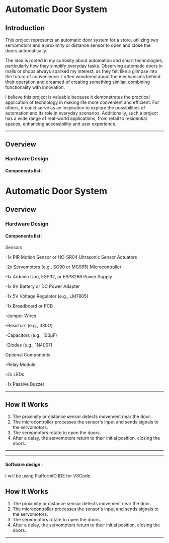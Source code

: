 # Automatic Door System

## Introduction
This project represents an automatic door system for a store, utilizing two servomotors and a proximity or distance sensor to open and close the doors automatically.

The idea is rooted in my curiosity about automation and smart technologies, particularly how they simplify everyday tasks. Observing automatic doors in malls or shops always sparked my interest, as they felt like a glimpse into the future of convenience. I often wondered about the mechanisms behind their operation and dreamed of creating something similar, combining functionality with innovation.

I believe this project is valuable because it demonstrates the practical application of technology in making life more convenient and efficient. For others, it could serve as an inspiration to explore the possibilities of automation and its role in everyday scenarios. Additionally, such a project has a wide range of real-world applications, from retail to residential spaces, enhancing accessibility and user experience.

---

## Overview

### Hardware Design

#### Components list:
# Automatic Door System



## Overview

### Hardware Design

#### Components list:
Sensors

-1x PIR Motion Sensor or HC-SR04 Ultrasonic Sensor
Actuators

-2x Servomotors (e.g., SG90 or MG995)
Microcontroller

-1x Arduino Uno, ESP32, or ESP8266
Power Supply

-1x 9V Battery or DC Power Adapter

-1x 5V Voltage Regulator (e.g., LM7805)

-1x Breadboard or PCB

-Jumper Wires

-Resistors (e.g., 330Ω)

-Capacitors (e.g., 100µF)

-Diodes (e.g., 1N4007)

Optional Components

-Relay Module

-2x LEDs


-1x Passive Buzzer

---

## How It Works
1. The proximity or distance sensor detects movement near the door.
2. The microcontroller processes the sensor's input and sends signals to the servomotors.
3. The servomotors rotate to open the doors.
4. After a delay, the servomotors return to their initial position, closing the doors.

---



---

#### Software design :
I will be using PlatformIO IDE for VSCode.

## How It Works
1. The proximity or distance sensor detects movement near the door.
2. The microcontroller processes the sensor's input and sends signals to the servomotors.
3. The servomotors rotate to open the doors.
4. After a delay, the servomotors return to their initial position, closing the doors.

---
